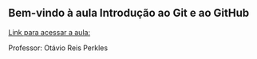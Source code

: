 ## Bem-vindo à aula Introdução ao Git e ao GitHub

[Link para acessar a aula:](https://web.dio.me/course/introducao-ao-git-e-ao-github/learning/75b9fe49-6ed4-4480-83a7-7e37fc356aa9?back=/track/philips-fullstack-developer&tab=undefined&moduleId=undefined)



Professor: Otávio Reis Perkles